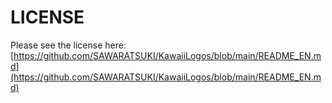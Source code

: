 # LICENSE

Please see the license here: [https://github.com/SAWARATSUKI/KawaiiLogos/blob/main/README_EN.md](https://github.com/SAWARATSUKI/KawaiiLogos/blob/main/README_EN.md)
